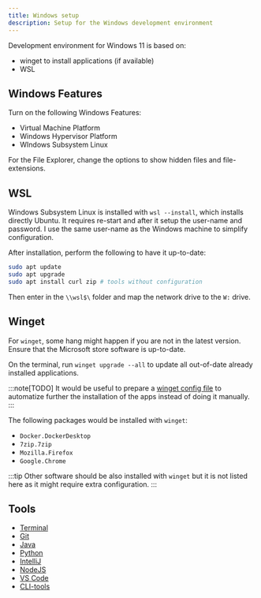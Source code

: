 ```yaml
---
title: Windows setup
description: Setup for the Windows development environment
---
```


Development environment for Windows 11 is based on:

- winget to install applications (if available)
- WSL

## Windows Features

Turn on the following Windows Features:

- Virtual Machine Platform
- Windows Hypervisor Platform
- WIndows Subsystem Linux

For the File Explorer, change the options to show hidden files and file-extensions.

## WSL

Windows Subsystem Linux is installed with `wsl --install`, which installs directly Ubuntu.
It requires re-start and after it setup the user-name and password.
I use the same user-name as the Windows machine to simplify configuration.

After installation, perform the following to have it up-to-date:

```bash
sudo apt update
sudo apt upgrade
sudo apt install curl zip # tools without configuration
```

Then enter in the `\\wsl$\` folder and map the network drive to the `W:` drive.

## Winget

For `winget`, some hang might happen if you are not in the latest version.
Ensure that the Microsoft store software is up-to-date.

On the terminal, run `winget upgrade --all` to update all out-of-date already installed applications.

:::note[TODO]
It would be useful to prepare a [winget config file](https://learn.microsoft.com/en-us/windows/package-manager/configuration/) to automatize further the installation of the apps instead of doing it manually.
:::

The following packages would be installed with `winget`:

- `Docker.DockerDesktop`
- `7zip.7zip`
- `Mozilla.Firefox`
- `Google.Chrome`

:::tip
Other software should be also installed with `winget` but it is not listed here as it might require extra configuration.
:::

## Tools

- [Terminal](/dev-setup/tool/terminal)
- [Git](/dev-setup/tool/git)
- [Java](/dev-setup/tool/java)
- [Python](/dev-setup/tool/python)
- [IntelliJ](/dev-setup/tool/intellij)
- [NodeJS](/dev/tool/nodejs)
- [VS Code](/dev/tool/vscode)
- [CLI-tools](/dev-setup/tool/cli-tools)